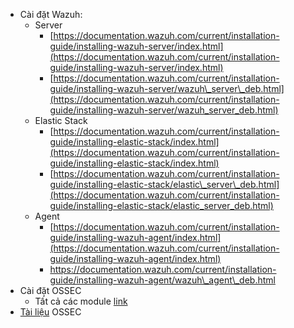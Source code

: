 * Cài đặt Wazuh:
  * Server 
    * [https://documentation.wazuh.com/current/installation-guide/installing-wazuh-server/index.html](https://documentation.wazuh.com/current/installation-guide/installing-wazuh-server/index.html)
    * [https://documentation.wazuh.com/current/installation-guide/installing-wazuh-server/wazuh\_server\_deb.html](https://documentation.wazuh.com/current/installation-guide/installing-wazuh-server/wazuh_server_deb.html)
  * Elastic Stack 
    * [https://documentation.wazuh.com/current/installation-guide/installing-elastic-stack/index.html](https://documentation.wazuh.com/current/installation-guide/installing-elastic-stack/index.html)
    * [https://documentation.wazuh.com/current/installation-guide/installing-elastic-stack/elastic\_server\_deb.html](https://documentation.wazuh.com/current/installation-guide/installing-elastic-stack/elastic_server_deb.html)
  * Agent 
    * [https://documentation.wazuh.com/current/installation-guide/installing-wazuh-agent/index.html](https://documentation.wazuh.com/current/installation-guide/installing-wazuh-agent/index.html)
    * https://documentation.wazuh.com/current/installation-guide/installing-wazuh-agent/wazuh\_agent\_deb.html
* Cài đặt OSSEC
  * Tất cả các module [link](https://glynrob.com/monitoring/ossec/)
* [Tài liệu](https://ossec.github.io/docs/) OSSEC



